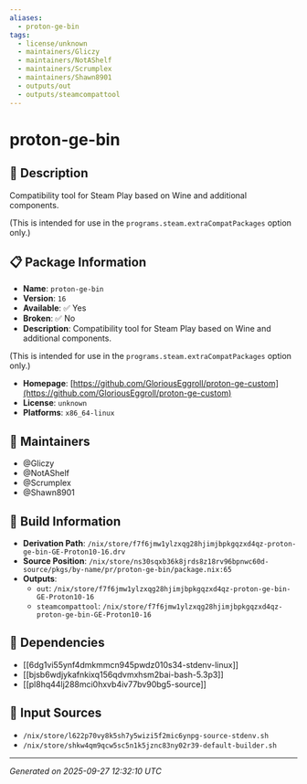 ```yaml
---
aliases:
  - proton-ge-bin
tags:
  - license/unknown
  - maintainers/Gliczy
  - maintainers/NotAShelf
  - maintainers/Scrumplex
  - maintainers/Shawn8901
  - outputs/out
  - outputs/steamcompattool
---
```


# proton-ge-bin

## 📝 Description

Compatibility tool for Steam Play based on Wine and additional components.

(This is intended for use in the `programs.steam.extraCompatPackages` option only.)


## 📋 Package Information

- **Name**: `proton-ge-bin`
- **Version**: `16`
- **Available**: ✅ Yes
- **Broken**: ✅ No
- **Description**: Compatibility tool for Steam Play based on Wine and additional components.

(This is intended for use in the `programs.steam.extraCompatPackages` option only.)

- **Homepage**: [https://github.com/GloriousEggroll/proton-ge-custom](https://github.com/GloriousEggroll/proton-ge-custom)
- **License**: `unknown`
- **Platforms**: `x86_64-linux`
## 👥 Maintainers

- @Gliczy
- @NotAShelf
- @Scrumplex
- @Shawn8901


## 🔧 Build Information

- **Derivation Path**: `/nix/store/f7f6jmw1ylzxqg28hjimjbpkgqzxd4qz-proton-ge-bin-GE-Proton10-16.drv`
- **Source Position**: `/nix/store/ns30sqxb36k8jrds8z18rv96bpnwc60d-source/pkgs/by-name/pr/proton-ge-bin/package.nix:65`
- **Outputs**:
  - `out`:  `/nix/store/f7f6jmw1ylzxqg28hjimjbpkgqzxd4qz-proton-ge-bin-GE-Proton10-16`
  - `steamcompattool`:  `/nix/store/f7f6jmw1ylzxqg28hjimjbpkgqzxd4qz-proton-ge-bin-GE-Proton10-16`

## 🔗 Dependencies

- [[6dg1vi55ynf4dmkmmcn945pwdz010s34-stdenv-linux]]
- [[bjsb6wdjykafnkixq156qdvmxhsm2bai-bash-5.3p3]]
- [[pl8hq44lj288mci0hxvb4iv77bv90bg5-source]]

## 📁 Input Sources

- `/nix/store/l622p70vy8k5sh7y5wizi5f2mic6ynpg-source-stdenv.sh`
- `/nix/store/shkw4qm9qcw5sc5n1k5jznc83ny02r39-default-builder.sh`

---
*Generated on 2025-09-27 12:32:10 UTC*
